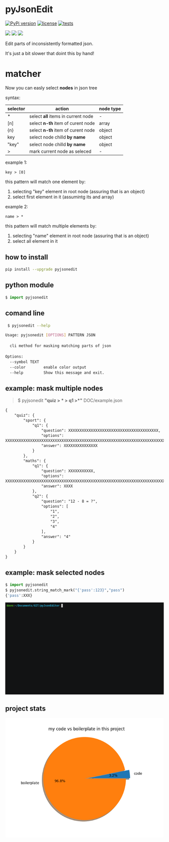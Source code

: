 # pyJsonEdit

[![PyPi version](https://badge.fury.io/py/pyjsonedit.svg)](https://pypi.org/project/pyjsonedit/)
[![license](https://img.shields.io/github/license/Naereen/StrapDown.js.svg)]()
[![tests](https://github.com/UrbanskiDawid/pyJsonEditor/actions/workflows/tests.yaml/badge.svg)](https://github.com/UrbanskiDawid/pyJsonEditor/actions/workflows/tests.yaml)

[![](https://forthebadge.com/images/badges/made-with-python.svg)]()
[![](https://forthebadge.com/images/badges/powered-by-coffee.svg)]()
[![](https://forthebadge.com/images/badges/uses-badges.svg)]()


Edit parts of inconsistently formatted json.

It's just a bit slower that doint this by hand!

# matcher

Now you can easly select **nodes** in json tree

syntax:

selector | action | node type
---------|--------|-------
  *| select **all** items in current node| -
 [n] | select **n-th** item of curent node| array
 {n} | select **n-th** item of curent node| object
 key | select node chilld **by name**| object
"key"| select node chilld **by name**| object
 \>  | mark current node as seleced |-


example 1: 

```
key > [0]
```

this pattern will match one element by:

1. selecting "key" element in root node (assuring that is an object)
2. select first element in it (assumintg its and array) 

example 2: 

```
name > *
```

this pattern will match multiple elements by:

1. selecting "name" element in root node (assuring that is an object)
2. select all element in it 

## how to install

```bash
pip install --upgrade pyjsonedit
```

## python module

```python
$ import pyjsonedit
```
## comand line

```sh
 $ pyjsonedit --help
```

```bash
Usage: pyjsonedit [OPTIONS] PATTERN JSON

  cli method for masking matching parts of json

Options:
  --symbol TEXT
  --color        enable color output
  --help         Show this message and exit.
```

## example: mask multiple nodes
> $ pyjsonedit **"quiz > * > q1 >*"** DOC/example.json

```
{
    "quiz": {
        "sport": {
            "q1": {
                "question": XXXXXXXXXXXXXXXXXXXXXXXXXXXXXXXXXXXXXXXX,
                "options": XXXXXXXXXXXXXXXXXXXXXXXXXXXXXXXXXXXXXXXXXXXXXXXXXXXXXXXXXXXXXXXXXXXXXXXXXXXXXXXXXXXXXXXXXXXXXXXXXXXXXXXXXXXXXXXXXXXXXXXXXXXXXXXXXXXXXXXXXXXXXXXXXXXXXXXXXXXXXXXXXXXXXXXXXXXXXXXXXXX,
                "answer": XXXXXXXXXXXXXXX
            }
        },
        "maths": {
            "q1": {
                "question": XXXXXXXXXXX,
                "options": XXXXXXXXXXXXXXXXXXXXXXXXXXXXXXXXXXXXXXXXXXXXXXXXXXXXXXXXXXXXXXXXXXXXXXXXXXXXXXXXXXXXXXXXXXXXXXXXXXXXXXXXXXXXXXXXXXXXXXXXXX,
                "answer": XXXX
            },
            "q2": {
                "question": "12 - 8 = ?",
                "options": [
                    "1",
                    "2",
                    "3",
                    "4"
                ],
                "answer": "4"
            }
        }
    }
}
```

## example: mask selected nodes

```python
$ import pyjsonedit
$ pyjsonedit.string_match_mark("{'pass':123}","pass")
{'pass':XXX}
```

[![string_match_mark](https://github.com/UrbanskiDawid/pyJsonEditor/raw/master/DOC/mask_pass.gif)]()


## project stats

[![string_match_mark](https://github.com/UrbanskiDawid/pyJsonEditor/blob/master/DOC/stats_boilerplate.png)]()